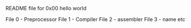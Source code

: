 README file for 0x00 hello world

File 0 - Preprocessor
File 1 - Compiler
File 2 - assembler
File 3 - name
etc